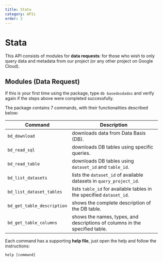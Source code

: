 ```yaml
---
title: Stata
category: APIs
order: 2
---
```


# Stata

This API consists of modules for **data requests**: for those who wish to only query data and metadata from our project (or any other project on Google Cloud).

## Modules (Data Request)

If this is your first time using the package, type ```db basedosdados``` and verify again if the steps above were completed successfully.

The package contains 7 commands, with their functionalities described below:

| __Command__               | __Description__                                                                |
|--------------------------|--------------------------------------------------------------------------------|
| `bd_download`            | downloads data from Data Basis (DB).                                      |
| `bd_read_sql`            | downloads DB tables using specific queries.                                   |
| `bd_read_table`          | downloads DB tables using `dataset_id` and `table_id`.                       |
| `bd_list_datasets`       | lists the `dataset_id` of available datasets in `query_project_id`.           |
| `bd_list_dataset_tables` | lists `table_id` for available tables in the specified `dataset_id`.          |
| `bd_get_table_description`| shows the complete description of the DB table.                             |
| `bd_get_table_columns`   | shows the names, types, and descriptions of columns in the specified table.   |

Each command has a supporting __help file__, just open the help and follow the instructions:

```
help [command]
```
